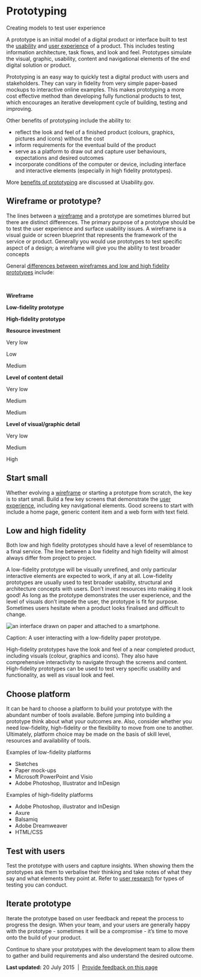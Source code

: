 Prototyping
===========

Creating models to test user experience

A prototype is an initial model of a digital product or interface built to test the [usability](../../usability-testing.html) and [user experience](../../node/481.html) of a product. This includes testing information architecture, task flows, and look and feel. Prototypes simulate the visual, graphic, usability, content and navigational elements of the end digital solution or product.

Prototyping is an easy way to quickly test a digital product with users and stakeholders. They can vary in fidelity from very simple paper-based mockups to interactive online examples. This makes prototyping a more cost effective method than developing fully functional products to test, which encourages an iterative development cycle of building, testing and improving.

Other benefits of prototyping include the ability to:

-   reflect the look and feel of a finished product (colours, graphics, pictures and icons) without the cost
-   inform requirements for the eventual build of the product
-   serve as a platform to draw out and capture user behaviours, expectations and desired outcomes
-   incorporate conditions of the computer or device, including interface and interactive elements (especially in high fidelity prototypes).

More [benefits of prototyping](http://www.usability.gov/how-to-and-tools/methods/prototyping.htmlhttp:/www.usability.gov/how-to-and-tools/methods/prototyping.html) are discussed at Usability.gov.

Wireframe or prototype?
-----------------------

The lines between a [wireframe](../../node/936.html) and a prototype are sometimes blurred but there are distinct differences. The primary purpose of a prototype should be to test the user experience and surface usability issues. A wireframe is a visual guide or screen blueprint that represents the framework of the service or product. Generally you would use prototypes to test specific aspect of a design; a wireframe will give you the ability to test broader concepts

General [differences between wireframes and low and high fidelity prototypes](http://www.uxmatters.com/mt/archives/2010/05/sketches-and-wireframes-and-prototypes-oh-my-creating-your-own-magical-wizard-experience.php) include:

 

**Wireframe**

**Low-fidelity prototype**

**High-fidelity prototype**

**Resource investment**

Very low

Low

Medium

**Level of content detail**

Very low

Medium

Medium

**Level of visual/graphic detail**

Very low

Medium

High

Start small
-----------

Whether evolving a [wireframe](../../node/936.html) or starting a prototype from scratch, the key is to start small. Build a few key screens that demonstrate the [user experience](../../node/481.html), including key navigational elements. Good screens to start with include a home page, generic content item and a web form with text field.

Low and high fidelity
---------------------

Both low and high fidelity prototypes should have a level of resemblance to a final service. The line between a low fidelity and high fidelity will almost always differ from project to project.

A low-fidelity prototype will be visually unrefined, and only particular interactive elements are expected to work, if any at all. Low-fidelity prototypes are usually used to test broader usability, structural and architecture concepts with users. Don’t invest resources into making it look good! As long as the prototype demonstrates the user experience, and the level of visuals don’t impede the user, the prototype is fit for purpose. Sometimes users hesitate when a product looks finalised and difficult to change.

![an interface drawn on paper and attached to a smartphone.](../../sites/g/files/net261/f/styles/large/public/prototyping-phone.jpg%3Fitok=QMRU0GPc)

Caption: A user interacting with a low-fidelity paper prototype.

High-fidelity prototypes have the look and feel of a near completed product, including visuals (colour, graphics and icons). They also have comprehensive interactivity to navigate through the screens and content. High-fidelity prototypes can be used to test very specific usability and functionality, as well as visual look and feel.

Choose platform
---------------

It can be hard to choose a platform to build your prototype with the abundant number of tools available. Before jumping into building a prototype think about what your outcomes are. Also, consider whether you need low-fidelity, high-fidelity or the flexibility to move from one to another. Ultimately, platform choice may be made on the basis of skill level, resources and availability of tools.

Examples of low-fidelity platforms

-   Sketches
-   Paper mock-ups
-   Microsoft PowerPoint and Visio
-   Adobe Photoshop, Illustrator and InDesign

Examples of high-fidelity platforms

-   Adobe Photoshop, illustrator and InDesign
-   Axure
-   Balsamiq
-   Adobe Dreamweaver
-   HTML/CSS

Test with users
---------------

Test the prototype with users and capture insights. When showing them the prototypes ask them to verbalise their thinking and take notes of what they say and what elements they point at. Refer to [user research](../../node/481.html) for types of testing you can conduct.

Iterate prototype
-----------------

Iterate the prototype based on user feedback and repeat the process to progress the design. When your team, and your users are generally happy with the prototype - sometimes it will be a compromise - it’s time to move onto the build of your product.

Continue to share your prototypes with the development team to allow them to gather and build requirements and also understand the desired outcome.

**Last updated:** 20 July 2015  |  [Provide feedback on this page](../../feedback%3Furl_from=Userresearch-Prototyping.html)

